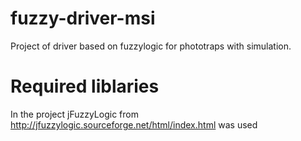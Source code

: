 # fuzzy-driver-msi

Project of driver based on fuzzylogic for phototraps with simulation.

# Required liblaries

In the project jFuzzyLogic from http://jfuzzylogic.sourceforge.net/html/index.html was used 